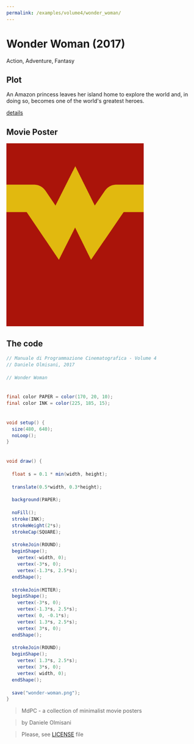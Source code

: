 ```yaml
---
permalink: /examples/volume4/wonder_woman/
---
```

# Wonder Woman (2017)

Action, Adventure, Fantasy

## Plot
An Amazon princess leaves her island home to explore the world and, in doing so, becomes one of the world's greatest heroes.

[details](https://www.imdb.com/title/tt0451279/)

## Movie Poster
<img src="wonder-woman.png"  width="360px" title="Wonder Woman">


## The code
```java
// Manuale di Programmazione Cinematografica - Volume 4
// Daniele Olmisani, 2017

// Wonder Woman


final color PAPER = color(170, 20, 10);
final color INK = color(225, 185, 15);


void setup() {
  size(480, 640);
  noLoop();
}


void draw() {
  
  float s = 0.1 * min(width, height);
  
  translate(0.5*width, 0.3*height);
  
  background(PAPER);
  
  noFill();
  stroke(INK);
  strokeWeight(2*s);
  strokeCap(SQUARE);
  
  strokeJoin(ROUND);
  beginShape();
    vertex(-width, 0);
    vertex(-3*s, 0);
    vertex(-1.3*s, 2.5*s);
  endShape();
 
  strokeJoin(MITER);
  beginShape();
    vertex(-3*s, 0);
    vertex(-1.3*s, 2.5*s);
    vertex( 0, -0.1*s);
    vertex( 1.3*s, 2.5*s);
    vertex( 3*s, 0);
  endShape();

  strokeJoin(ROUND);
  beginShape();
    vertex( 1.3*s, 2.5*s);
    vertex( 3*s, 0);
    vertex( width, 0);
  endShape();
  
  save("wonder-woman.png");
}
```

> MdPC - a collection of minimalist movie posters

> by Daniele Olmisani

> Please, see [LICENSE](../../../LICENSE) file
